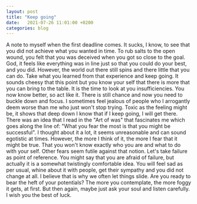 ```yaml
---
layout: post
title: "Keep going"
date:   2021-07-26 11:01:00 +0200
categories: blog
---
```

A note to myself when the first deadline comes. It sucks, I know, to see that you did not achieve what you wanted in time. To rub salts to the open wound, you felt that you was deceived when you got so close to the goal. God, it feels like everything was in line just so that you could do your best, and you did. However, the world out there still spins and there little that you can do. Take what you learned from that experience and keep going. It sounds cheesy that this point but you know your self that there is more that you can bring to the table. It is the time to look at you insufficiencies. You now know better, so act like it. There is still chance and now you need to buckle down and focus. I sometimes feel jealous of people who I arrogantly deem worse than me who just won't stop trying. Toxic as the feeling might be, it shows that deep down I know that if I keep going, I will get there. There was an idea that I read in the "Art of was" that fascinates me which goes along the line of: "What you fear the most is that you might be successful". I thought about it a lot, it seems unreasonable and can sound egotistic at times. However, the more I think of it, the more I fear that it might be true. That you won't know exactly who you are and what to do with your self. Other fears seem futile against that notion. Let's take failure as point of reference. You might say that you are afraid of failure, but actually it is a somewhat twistingly comfortable idea. You will feel sad as per usual, whine about it with people, get their sympathy and you did not change at all. I believe that is why we often let things slide. Are you ready to bear the heft of your potentials? The more you contemplate, the more foggy it gets, at first. But then again, maybe just ask your soul and listen carefully. I wish you the best of luck.

[jekyll-docs]: https://jekyllrb.com/docs/home
[jekyll-gh]:   https://github.com/jekyll/jekyll
[jekyll-talk]: https://talk.jekyllrb.com/
